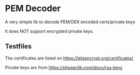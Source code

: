 # PEM Decoder

A very simple lib to decode PEM/DER encoded certs/private keys

It does NOT support encrypted private keys.

## Testfiles

The certificates are listed on https://letsencrypt.org/certificates/

Private keys are from https://phpseclib.com/docs/rsa-keys


